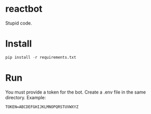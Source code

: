 # reactbot
Stupid code.

# Install
```python
pip install -r requirements.txt
```

# Run
You must provide a token for the bot. Create a .env file in the same directory.
Example:
```
TOKEN=ABCDEFGHIJKLMNOPQRSTUVWXYZ
```